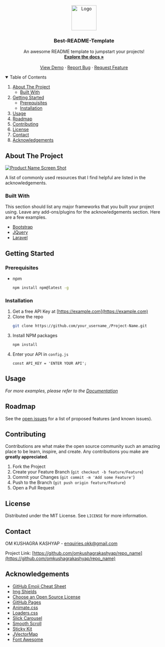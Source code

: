 
<!-- PROJECT LOGO -->
<br />
<p align="center">
  <a href="https://github.com/omkushagrakashyap/Best-README-Template">
    <img src="images/logo.png" alt="Logo" width="80" height="80">
  </a>

  <h3 align="center">Best-README-Template</h3>

  <p align="center">
    An awesome README template to jumpstart your projects!
    <br />
    <a href="https://github.com/omkushagrakashyap/Best-README-Template"><strong>Explore the docs »</strong></a>
    <br />
    <br />
    <a href="https://github.com/omkushagrakashyap/Best-README-Template">View Demo</a>
    ·
    <a href="https://github.com/omkushagrakashyap/Best-README-Template/issues">Report Bug</a>
    ·
    <a href="https://github.com/omkushagrakashyap/Best-README-Template/issues">Request Feature</a>
  </p>
</p>



<!-- TABLE OF CONTENTS -->
<details open="open">
  <summary>Table of Contents</summary>
  <ol>
    <li>
      <a href="#about-the-project">About The Project</a>
      <ul>
        <li><a href="#built-with">Built With</a></li>
      </ul>
    </li>
    <li>
      <a href="#getting-started">Getting Started</a>
      <ul>
        <li><a href="#prerequisites">Prerequisites</a></li>
        <li><a href="#installation">Installation</a></li>
      </ul>
    </li>
    <li><a href="#usage">Usage</a></li>
    <li><a href="#roadmap">Roadmap</a></li>
    <li><a href="#contributing">Contributing</a></li>
    <li><a href="#license">License</a></li>
    <li><a href="#contact">Contact</a></li>
    <li><a href="#acknowledgements">Acknowledgements</a></li>
  </ol>
</details>



<!-- ABOUT THE PROJECT -->
## About The Project

[![Product Name Screen Shot][product-screenshot]](https://example.com)

A list of commonly used resources that I find helpful are listed in the acknowledgements.

### Built With

This section should list any major frameworks that you built your project using. Leave any add-ons/plugins for the acknowledgements section. Here are a few examples.
* [Bootstrap](https://getbootstrap.com)
* [JQuery](https://jquery.com)
* [Laravel](https://laravel.com)


## Getting Started


### Prerequisites

* npm
  ```sh
  npm install npm@latest -g
  ```

### Installation

1. Get a free API Key at [https://example.com](https://example.com)
2. Clone the repo
   ```sh
   git clone https://github.com/your_username_/Project-Name.git
   ```
3. Install NPM packages
   ```sh
   npm install
   ```
4. Enter your API in `config.js`
   ```JS
   const API_KEY = 'ENTER YOUR API';
   ```

## Usage


_For more examples, please refer to the [Documentation](https://example.com)_




## Roadmap

See the [open issues](https://github.com/omkushagrakashyap/Best-README-Template/issues) for a list of proposed features (and known issues).




## Contributing

Contributions are what make the open source community such an amazing place to be learn, inspire, and create. Any contributions you make are **greatly appreciated**.

1. Fork the Project
2. Create your Feature Branch (`git checkout -b feature/Feature`)
3. Commit your Changes (`git commit -m 'Add some Feature'`)
4. Push to the Branch (`git push origin feature/Feature`)
5. Open a Pull Request



<!-- LICENSE -->
## License

Distributed under the MIT License. See `LICENSE` for more information.




## Contact

OM KUSHAGRA KASHYAP - enquiries.okk@gmail.com

Project Link: [https://github.com/omkushagrakashyap/repo_name](https://github.com/omkushagrakashyap/repo_name)



<!-- ACKNOWLEDGEMENTS -->
## Acknowledgements
* [GitHub Emoji Cheat Sheet](https://www.webpagefx.com/tools/emoji-cheat-sheet)
* [Img Shields](https://shields.io)
* [Choose an Open Source License](https://choosealicense.com)
* [GitHub Pages](https://pages.github.com)
* [Animate.css](https://daneden.github.io/animate.css)
* [Loaders.css](https://connoratherton.com/loaders)
* [Slick Carousel](https://kenwheeler.github.io/slick)
* [Smooth Scroll](https://github.com/cferdinandi/smooth-scroll)
* [Sticky Kit](http://leafo.net/sticky-kit)
* [JVectorMap](http://jvectormap.com)
* [Font Awesome](https://fontawesome.com)



<!-- https://www.markdownguide.org/basic-syntax/#reference-style-links -->
[contributors-shield]: https://img.shields.io/github/contributors/omkushagrakashyap/Best-README-Template.svg?style=for-the-badge
[contributors-url]: https://github.com/omkushagrakashyap/Best-README-Template/graphs/contributors
[forks-shield]: https://img.shields.io/github/forks/omkushagrakashyap/Best-README-Template.svg?style=for-the-badge
[forks-url]: https://github.com/omkushagrakashyap/Best-README-Template/network/members
[stars-shield]: https://img.shields.io/github/stars/omkushagrakashyap/Best-README-Template.svg?style=for-the-badge
[stars-url]: https://github.com/omkushagrakashyap/Best-README-Template/stargazers
[issues-shield]: https://img.shields.io/github/issues/omkushagrakashyap/Best-README-Template.svg?style=for-the-badge
[issues-url]: https://github.com/omkushagrakashyap/Best-README-Template/issues
[license-shield]: https://img.shields.io/github/license/omkushagrakashyap/Best-README-Template.svg?style=for-the-badge
[license-url]: https://github.com/omkushagrakashyap/Best-README-Template/blob/master/LICENSE.txt
[linkedin-shield]: https://img.shields.io/badge/-LinkedIn-black.svg?style=for-the-badge&logo=linkedin&colorB=555
[linkedin-url]: https://linkedin.com/in/omkushagrakashyap
[product-screenshot]: images/screenshot.png


